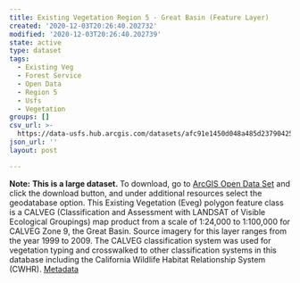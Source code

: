 ```yaml
---
title: Existing Vegetation Region 5 - Great Basin (Feature Layer)
created: '2020-12-03T20:26:40.202732'
modified: '2020-12-03T20:26:40.202739'
state: active
type: dataset
tags:
  - Existing Veg
  - Forest Service
  - Open Data
  - Region 5
  - Usfs
  - Vegetation
groups: []
csv_url: >-
  https://data-usfs.hub.arcgis.com/datasets/afc91e1450d048a485d237904258c854_2.csv?outSR=%7B%22latestWkid%22%3A4269%2C%22wkid%22%3A4269%7D
json_url: ''
layout: post

---
```

<b>Note:</b> <b>This is a large dataset. </b>To download, go to <a href='https://enterprisecontentnew-usfs.hub.arcgis.com/datasets/existing-vegetation-region-5-great-basin-feature-layer' target='_blank'>ArcGIS Open Data Set</a> and click the download button, and under additional resources select the geodatabase option. This Existing Vegetation (Eveg) polygon feature class is a CALVEG (Classification and Assessment with LANDSAT of Visible Ecological Groupings) map product from a scale of 1:24,000 to 1:100,000 for CALVEG Zone 9, the Great Basin. Source imagery for this layer ranges from the year 1999 to 2009. The CALVEG classification system was used for vegetation typing and crosswalked to other classification systems in this database including the California Wildlife Habitat Relationship System (CWHR). <a href='https://data.fs.usda.gov/geodata/edw/edw_resources/meta/S_USA.EVMid_R05_GreatBasin.xml' target='_blank'>Metadata</a>
